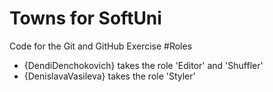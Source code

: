 # Towns for SoftUni
Code for the Git and GitHub Exercise
#Roles
- {DendiDenchokovich} takes the role 'Editor' and 'Shuffler'
- {DenislavaVasileva} takes the role 'Styler'

